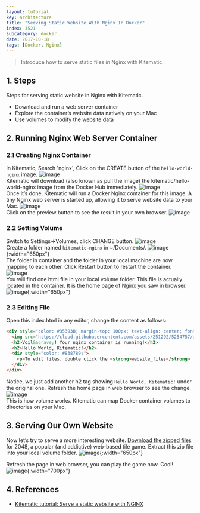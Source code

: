 ```yaml
---
layout: tutorial
key: architecture
title: "Serving Static Website With Nginx In Docker"
index: 3521
subcategory: docker
date: 2017-10-18
tags: [Docker, Nginx]
---
```


> Introduce how to serve static files in Nginx with Kitematic.

## 1. Steps
Steps for serving static website in Nginx with Kitematic.
* Download and run a web server container
* Explore the container’s website data natively on your Mac
* Use volumes to modify the website data

## 2. Running Nginx Web Server Container
### 2.1 Creating Nginx Container
In Kitematic, Search 'nginx', Click on the CREATE button of the `hello-world-nginx` image.
![image](/assets/images/architecture/3521/search.png)  
Kitematic will download (also known as pull the image) the kitematic/hello-world-nginx image from the Docker Hub immediately.
![image](/assets/images/architecture/3521/download.png)  
Once it’s done, Kitematic will run a Docker Nginx container for this image. A tiny Nginx web server is started up, allowing it to serve website data to your Mac.
![image](/assets/images/architecture/3521/running.png)  
Click on the preview button to see the result in your own browser.
![image](/assets/images/architecture/3521/preview.png)  
### 2.2 Setting Volume
Switch to Settings->Volumes, click CHANGE button.
![image](/assets/images/architecture/3521/settings.png)  
Create a folder named `kitematic-nginx` in ~/Documents/.
![image](/assets/images/architecture/3521/createfolder.png){:width="650px"}  
The folder in container and the folder in your local machine are now mapping to each other. Click Restart button to restart the container.
![image](/assets/images/architecture/3521/volume.png)  
You will find one html file in your local volume folder. This file is actually located in the container. It is the home page of Nginx you saw in browser.
![image](/assets/images/architecture/3521/index.png){:width="650px"}  
### 2.3 Editing File
Open this index.html in any editor, change the content as follows:
```html
<div style="color: #35393B; margin-top: 100px; text-align: center; font-family: HelveticaNeue-Light, sans-serif;">
  <img src="https://cloud.githubusercontent.com/assets/251292/5254757/a08a277c-7981-11e4-9ec0-d49934859400.png">
  <h2>Voil&agrave;! Your nginx container is running!</h2>
  <h2>Hello World, Kitematic!</h2>
  <div style="color: #838789;">
    <p>To edit files, double click the <strong>website_files</strong> folder in Kitematic and edit the <strong>index.html</strong> file.</p>
  </div>
</div>
```
Notice, we just add another h2 tag showing `Hello World, Kitematic!` under the original one. Refresh the home page in web browser to see the change.
![image](/assets/images/architecture/3521/newpreview.png)  
This is how volume works.
Kitematic can map Docker container volumes to directories on your Mac.

## 3. Serving Our Own Website
Now let’s try to serve a more interesting website. [Download the zipped files](https://github.com/gabrielecirulli/2048/archive/master.zip) for 2048, a popular (and addictive) web-based tile game. Extract this zip file into your local volume folder.
![image](/assets/images/architecture/3521/2048files.png){:width="650px"}  

Refresh the page in web browser, you can play the game now. Cool!
![image](/assets/images/architecture/3521/2048.png){:width="700px"}  

## 4. References
* [Kitematic tutorial: Serve a static website with NGINX](https://docs.docker.com/kitematic/nginx-web-server/)
